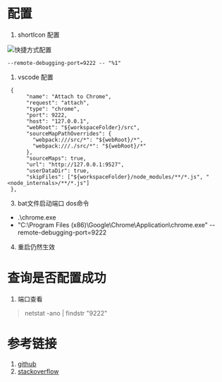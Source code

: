 # 配置

1. shortIcon 配置

![快捷方式配置](https://files.catbox.moe/033st6.png)
```
--remote-debugging-port=9222 -- "%1"
```


1. vscode 配置
```
 {
      "name": "Attach to Chrome",
      "request": "attach",
      "type": "chrome",
      "port": 9222,
      "host": "127.0.0.1",
      "webRoot": "${workspaceFolder}/src",
      "sourceMapPathOverrides": {
        "webpack:///src/*": "${webRoot}/*",
        "webpack:///./src/*": "${webRoot}/*"
      },
      "sourceMaps": true,
      "url": "http://127.0.0.1:9527",
      "userDataDir": true,
      "skipFiles": ["${workspaceFolder}/node_modules/**/*.js", "<node_internals>/**/*.js"]
 },
```    

3. bat文件启动端口  dos命令
- .\chrome.exe
- "C:\Program Files (x86)\Google\Chrome\Application\chrome.exe" --remote-debugging-port=9222

4. 重启仍然生效


# 查询是否配置成功

1. 端口查看  
>  netstat -ano  | findstr "9222"



# 参考链接



1. [github](https://github.com/Microsoft/vscode-chrome-debug/blob/master/README.md#attach)
1. [stackoverflow](https://stackoverflow.com/questions/51563287/how-to-make-chrome-always-launch-with-remote-debugging-port-flag)